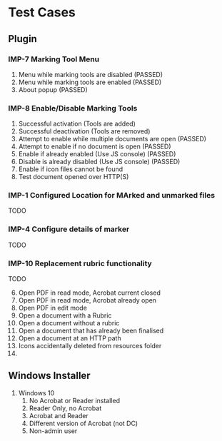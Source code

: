 # Test Cases

## Plugin

### IMP-7 Marking Tool Menu
1. Menu while marking tools are disabled (PASSED)
2. Menu while marking tools are enabled (PASSED)
3. About popup (PASSED)

### IMP-8 Enable/Disable Marking Tools
1. Successful activation (Tools are added)
2. Successful deactivation (Tools are removed)
3. Attempt to enable while multiple documents are open (PASSED)
4. Attempt to enable if no document is open (PASSED)
5. Enable if already enabled (Use JS console) (PASSED)
6. Disable is already disabled (Use JS console) (PASSED)
7. Enable if icon files cannot be found
8. Test document opened over HTTP(S)

### IMP-1 Configured Location for MArked and unmarked files
TODO

### IMP-4 Configure details of marker
TODO

### IMP-10 Replacement rubric functionality
TODO


6. Open PDF in read mode, Acrobat current closed
7. Open PDF in read mode, Acrobat already open
8. Open PDF in edit mode
9. Open a document with a Rubric
10. Open a document without a rubric
11. Open a document that has already been finalised
12. Open a document at an HTTP path
13. Icons accidentally deleted from resources folder
14. 

## Windows Installer

1. Windows 10
   1. No Acrobat or Reader installed
   2. Reader Only, no Acrobat
   3. Acrobat and Reader
   4. Different version of Acrobat (not DC)
   5. Non-admin user